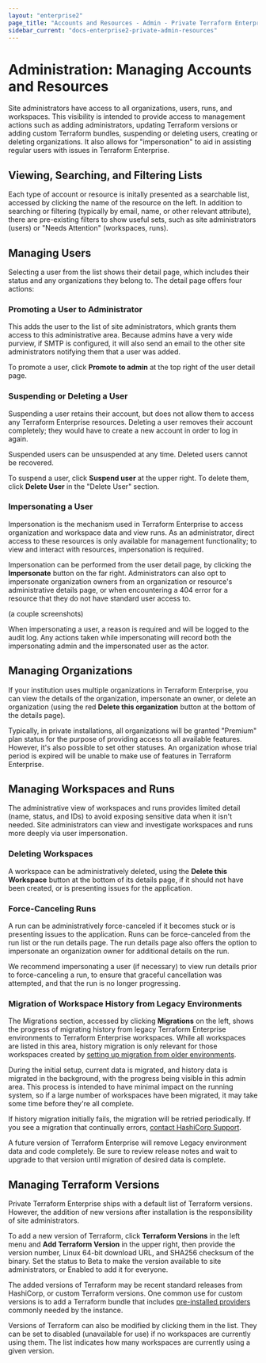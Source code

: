 ```yaml
---
layout: "enterprise2"
page_title: "Accounts and Resources - Admin - Private Terraform Enterprise"
sidebar_current: "docs-enterprise2-private-admin-resources"
---
```


# Administration: Managing Accounts and Resources

Site administrators have access to all organizations, users, runs, and workspaces. This visibility is intended to provide access to management actions such as adding administrators, updating Terraform versions or adding custom Terraform bundles, suspending or deleting users, creating or deleting organizations. It also allows for "impersonation" to aid in assisting regular users with issues in Terraform Enterprise.

## Viewing, Searching, and Filtering Lists

Each type of account or resource is initally presented as a searchable list, accessed by clicking the name of the resource on the left. In addition to searching or filtering (typically by email, name, or other relevant attribute), there are pre-existing filters to show useful sets, such as site administrators (users) or "Needs Attention" (workspaces, runs).

## Managing Users

Selecting a user from the list shows their detail page, which includes their status and any organizations they belong to. The detail page offers four actions:

### Promoting a User to Administrator

This adds the user to the list of site administrators, which grants them access to this administrative area. Because admins have a very wide purview, if SMTP is configured, it will also send an email to the other site administrators notifying them that a user was added.

To promote a user, click **Promote to admin** at the top right of the user detail page.

### Suspending or Deleting a User

Suspending a user retains their account, but does not allow them to access any Terraform Enterprise resources. Deleting a user removes their account completely; they would have to create a new account in order to log in again.

Suspended users can be unsuspended at any time. Deleted users cannot be recovered.

To suspend a user, click **Suspend user** at the upper right. To delete them, click **Delete User** in the "Delete User" section.

### Impersonating a User

Impersonation is the mechanism used in Terraform Enterprise to access organization and workspace data and view runs. As an administrator, direct access to these resources is only available for management functionality; to view and interact with resources, impersonation is required. 

Impersonation can be performed from the user detail page, by clicking the **Impersonate** button on the far right. Administrators can also opt to impersonate organization owners from an organization or resource's administrative details page, or when encountering a 404 error for a resource that they do not have standard user access to.

(a couple screenshots)

When impersonating a user, a reason is required and will be logged to the audit log. Any actions taken while impersonating will record both the impersonating admin and the impersonated user as the actor.

## Managing Organizations

If your institution uses multiple organizations in Terraform Enterprise, you can view the details of the organization, impersonate an owner, or delete an organization (using the red **Delete this organization** button at the bottom of the details page).

Typically, in private installations, all organizations will be granted "Premium" plan status for the purpose of providing access to all available features. However, it's also possible to set other statuses. An organization whose trial period is expired will be unable to make use of features in Terraform Enterprise.

## Managing Workspaces and Runs

The administrative view of workspaces and runs provides limited detail (name, status, and IDs) to avoid exposing sensitive data when it isn't needed. Site administrators can view and investigate workspaces and runs more deeply via user impersonation.

### Deleting Workspaces

A workspace can be administratively deleted, using the **Delete this Workspace** button at the bottom of its details page, if it should not have been created, or is presenting issues for the application.

### Force-Canceling Runs

A run can be administratively force-canceled if it becomes stuck or is presenting issues to the application. Runs can be force-canceled from the run list or the run details page. The run details page also offers the option to impersonate an organization owner for additional details on the run.

We recommend impersonating a user (if necessary) to view run details prior to force-canceling a run, to ensure that graceful cancellation was attempted, and that the run is no longer progressing.

### Migration of Workspace History from Legacy Environments

The Migrations section, accessed by clicking **Migrations** on the left, shows the progress of migrating history from legacy Terraform Enterprise environments to Terraform Enterprise workspaces. While all workspaces are listed in this area, history migration is only relevant for those workspaces created by [setting up migration from older environments](../../upgrade/index.html).

During the initial setup, current data is migrated, and history data is migrated in the background, with the progress being visible in this admin area. This process is intended to have minimal impact on the running system, so if a large number of workspaces have been migrated, it may take some time before they're all complete.

If history migration initially fails, the migration will be retried periodically. If you see a migration that continually errors, [contact HashiCorp Support](../faq.html#support-for-private-terraform-enterprise).

A future version of Terraform Enterprise will remove Legacy environment data and code completely. Be sure to review release notes and wait to upgrade to that version until migration of desired data is complete.

## Managing Terraform Versions

Private Terraform Enterprise ships with a default list of Terraform versions. However, the addition of new versions after installation is the responsibility of site administrators. 

To add a new version of Terraform, click **Terraform Versions** in the left menu and **Add Terraform Version** in the upper right, then provide the version number, Linux 64-bit download URL, and SHA256 checksum of the binary. Set the status to Beta to make the version available to site administrators, or Enabled to add it for everyone.

The added versions of Terraform may be recent standard releases from HashiCorp, or custom Terraform versions. One common use for custom versions is to add a Terraform bundle that includes [pre-installed providers](../../run/index.html#custom-and-community-providers) commonly needed by the instance.

Versions of Terraform can also be modified by clicking them in the list. They can be set to disabled (unavailable for use) if no workspaces are currently using them. The list indicates how many workspaces are currently using a given version.